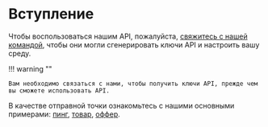 # Вступление

Чтобы воспользоваться нашим API, пожалуйста, [свяжитесь с нашей командой][0], чтобы они могли сгенерировать ключи API и настроить вашу среду.

!!! warning ""

    Вам необходимо связаться с нами, чтобы получить ключи API, прежде чем вы сможете использовать API.

В качестве отправной точки ознакомьтесь с нашими основными примерами: [пинг][1], [товар][2], [оффер][3].

[0]: mailto:admin@melle.online
[1]: ping-example.md
[2]: product-example.md
[3]: offer-example.md
